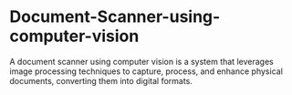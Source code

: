 # Document-Scanner-using-computer-vision
A document scanner using computer vision is a system that leverages image processing techniques to capture, process, and enhance physical documents, converting them into digital formats.
